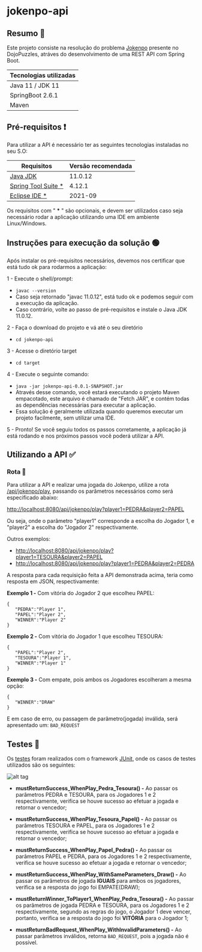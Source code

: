 # jokenpo-api

## Resumo 📖
Este projeto consiste na resolução do problema [Jokenpo](https://dojopuzzles.com/problems/jokenpo/) presente no DojoPuzzles, atráves do desenvolvimento de uma REST API com Spring Boot.

| Tecnologias utilizadas |
| ------- |
| Java 11 / JDK 11 |
| SpringBoot 2.6.1 |
| Maven |

## Pré-requisitos ❗
Para utilizar a API é necessário ter as seguintes tecnologias instaladas no seu S.O:

| Requisitos | Versão recomendada  | 
| ------- | --- |
| [Java JDK](https://www.oracle.com/br/java/technologies/javase/jdk11-archive-downloads.html) | 11.0.12 |
| [Spring Tool Suite *](https://spring.io/tools) | 4.12.1 |
| [Eclipse IDE *](https://www.eclipse.org/downloads/) | 2021-09 |

Os requisitos com " <b>*</b> " são opcionais, e devem ser utilizados caso seja necessário rodar a aplicação utilizando uma IDE em ambiente Linux/Windows.

## Instruções para execução da solução 🟢
Após instalar os pré-requisitos necessários, devemos nos certificar que está tudo ok para rodarmos a aplicação:

1 - Execute o shell/prompt: 
* ```javac --version```
* Caso seja retornado "javac 11.0.12", está tudo ok e podemos seguir com a execução da aplicação.
* Caso contrário, volte ao passo de pré-requisitos e instale o Java JDK 11.0.12.

2 - Faça o download do projeto e vá até o seu diretório
* ```cd jokenpo-api```

3 - Acesse o diretório target
* ```cd target```

4 - Execute o seguinte comando:
* ```java -jar jokenpo-api-0.0.1-SNAPSHOT.jar```
* Através desse comando, você estará executando o projeto Maven empacotado, este arquivo é chamado de "Fetch JAR", e contém todas as dependências necessárias para executar a aplicação.
* Essa solução é geralmente utilizada quando queremos executar um projeto facilmente, sem utilizar uma IDE.

5 - Pronto! Se você seguiu todos os passos corretamente, a aplicação já está rodando e nos próximos passos você poderá utilizar a API.

## Utilizando a API ✅

### Rota 🎯
Para utilizar a API e realizar uma jogada do Jokenpo, utilize a rota [/api/jokenpo/play](), passando os parâmetros necessários como será especificado abaixo:

[http://localhost:8080/api/jokenpo/play?player1=PEDRA&player2=PAPEL](http://localhost:8080/api/jokenpo/play?player1=PEDRA&player2=PAPEL)

Ou seja, onde o parâmetro "player1" corresponde a escolha do Jogador 1, e "player2" a escolha do "Jogador 2" respectivamente.

Outros exemplos:
* [http://localhost:8080/api/jokenpo/play?player1=TESOURA&player2=PAPEL](http://localhost:8080/api/jokenpo/play?player1=TESOURA&player2=PAPEL)
* [http://localhost:8080/api/jokenpo/play?player1=PEDRA&player2=PEDRA](http://localhost:8080/api/jokenpo/play?player1=PEDRA&player2=PEDRA)

A resposta para cada requisição feita a API demonstrada acima, teria como resposta em JSON, respectivamente:

<b>Exemplo 1 -</b> Com vitória do Jogador 2 que escolheu PAPEL:
```
{
   "PEDRA":"Player 1",
   "PAPEL":"Player 2",
   "WINNER":"Player 2"
}
```
<b>Exemplo 2 -</b> Com vitória do Jogador 1 que escolheu TESOURA:
```
{
   "PAPEL":"Player 2",
   "TESOURA":"Player 1",
   "WINNER":"Player 1"
}
```
<b>Exemplo 3 -</b> Com empate, pois ambos os Jogadores escolheram a mesma opção:
```
{
   "WINNER":"DRAW"
}
```

E em caso de erro, ou passagem de parâmetro(jogada) inválida, será apresentado um:
```BAD_REQUEST```

## Testes 🔎
Os [testes](https://github.com/jolisan/jokenpo-api/tree/main/src/test/java/com/zenvia/api/controller) foram realizados com o framework [JUnit](https://junit.org/junit5/), onde os casos de testes utilizados são os seguintes:

![alt tag](https://i.imgur.com/X2GVz1l.png)
* <b> mustReturnSuccess_WhenPlay_Pedra_Tesoura() -</b> Ao passar os parâmetros PEDRA e TESOURA, para os Jogadores 1 e 2 respectivamente, verifica se houve sucesso ao efetuar a jogada e retornar o vencedor;

* <b> mustReturnSuccess_WhenPlay_Tesoura_Papel() -</b> Ao passar os parâmetros TESOURA e PAPEL, para os Jogadores 1 e 2 respectivamente, verifica se houve sucesso ao efetuar a jogada e retornar o vencedor;

* <b> mustReturnSuccess_WhenPlay_Papel_Pedra() -</b> Ao passar os parâmetros PAPEL e PEDRA, para os Jogadores 1 e 2 respectivamente, verifica se houve sucesso ao efetuar a jogada e retornar o vencedor;

* <b> mustReturnSuccess_WhenPlay_WithSameParameters_Draw() -</b> Ao passar os parâmetros de jogada <b>IGUAIS</b> para ambos os jogadores, verifica se a resposta do jogo foi EMPATE(DRAW);

* <b> mustReturnWinner_ToPlayer1_WhenPlay_Pedra_Tesoura() -</b> Ao passar os parâmetros de jogada PEDRA e TESOURA, para os Jogadores 1 e 2 respectivamente, segundo as regras do jogo, o Jogador 1 deve vencer, portanto, verifica se a resposta do jogo foi <b>VITÓRIA</b> para o Jogador 1;

* <b> mustReturnBadRequest_WhenPlay_WithInvalidParameters() -</b> Ao passar parâmetros inválidos, retorna ```BAD_REQUEST```, pois a jogada não é possível.
